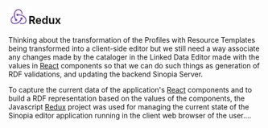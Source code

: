 <img alt="Redux Log" src="../img/redux.svg" height="40" style="float:left"></img>

## Redux
Thinking about the transformation of the Profiles with Resource Templates being
transformed into a client-side editor but we still need a way associate any
changes made by the cataloger in the Linked Data Editor made with the values in
[React][REACT] components so that we can do such things as generation of RDF
validations, and updating the backend Sinopia Server.

To capture the current data of the application's [React][REACT] components and to
build a RDF representation based on the values of the components, the Javascript
[Redux][REDUX] project was used for managing the current state of the Sinopia editor
application running in the client web browser of the user.&hellip;

[REACT]: https://reactjs.org/
[REDUX]: https://redux.js.org/
